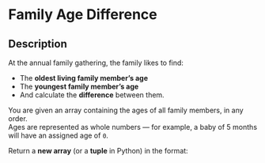 # Family Age Difference

## Description
At the annual family gathering, the family likes to find:
- The **oldest living family member’s age**
- The **youngest family member’s age**
- And calculate the **difference** between them.

You are given an array containing the ages of all family members, in any order.  
Ages are represented as whole numbers — for example, a baby of 5 months will have an assigned age of `0`.

Return a **new array** (or a **tuple** in Python) in the format:


